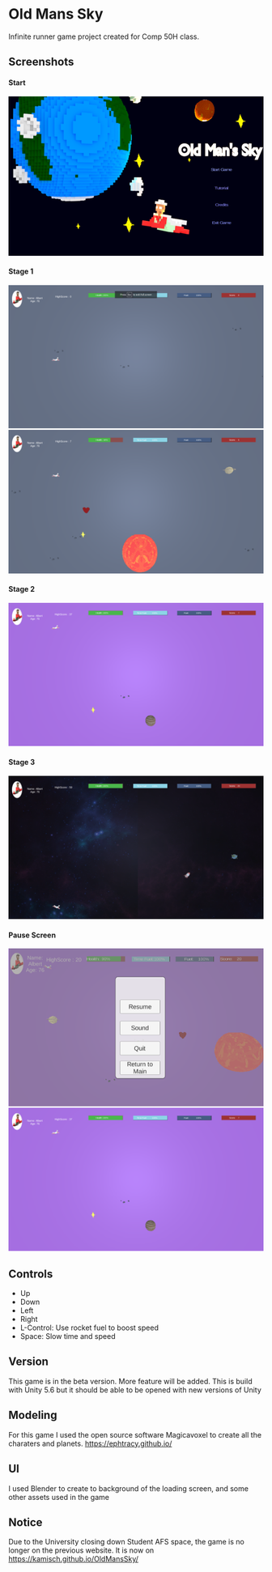 # Old Mans Sky
Infinite runner game project created for Comp 50H class. 
## Screenshots
#### Start 
![Image1](unity_src/Assets/Image/OldMansSky1.png)
#### Stage 1
![Image2](unity_src/Assets/Image/OldMansSky2.png)
![Image3](unity_src/Assets/Image/OldMansSky3.png)
#### Stage 2
![Image5](unity_src/Assets/Image/OldMansSky7)
#### Stage 3
![Image5](unity_src/Assets/Image/OldMansSky6.png)
#### Pause Screen
![Image4](unity_src/Assets/Image/OldMansSky4.png)
![Image5](unity_src/Assets/Image/OldMansSky7)
## Controls
- Up
- Down
- Left
- Right
- L-Control: Use rocket fuel to boost speed
- Space: Slow time and speed
## Version
This game is in the beta version. More feature will be added.
This is build with Unity 5.6 but it should be able to be opened with new versions of Unity
## Modeling 
For this game I used the open source software Magicavoxel to create all the charaters and planets.
https://ephtracy.github.io/
## UI
I used Blender to create to background of the loading screen, and some other assets used in the game
## Notice
Due to the University closing down Student AFS space, the game is no longer on the previous website. 
It is now on https://kamisch.github.io/OldMansSky/
